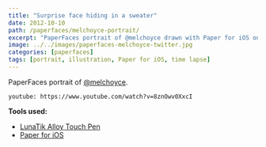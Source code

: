```yaml
---
title: "Surprise face hiding in a sweater"
date: 2012-10-10
path: /paperfaces/melchoyce-portrait/
excerpt: "PaperFaces portrait of @melchoyce drawn with Paper for iOS on an iPad."
image: ../../images/paperfaces-melchoyce-twitter.jpg
categories: [paperfaces]
tags: [portrait, illustration, Paper for iOS, time lapse]
---
```


PaperFaces portrait of [@melchoyce](https://twitter.com/melchoyce).

`youtube: https://www.youtube.com/watch?v=8znOwv0XxcI`

**Tools used:**

- [LunaTik Alloy Touch Pen](https://www.amazon.com/gp/product/B00821TR7G/ref=as_li_ss_tl?ie=UTF8&tag=mademist-20&linkCode=as2&camp=1789&creative=390957&creativeASIN=B00821TR7G)
- [Paper for iOS](https://paper.bywetransfer.com/)
